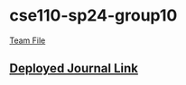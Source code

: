 # cse110-sp24-group10
[Team File](https://github.com/cse110-sp24-group10/cse110-sp24-group10/blob/main/admin/team.md)

## [Deployed Journal Link](https://cse110-sp24-group10.github.io/cse110-sp24-group10//source/journal/journal.html)